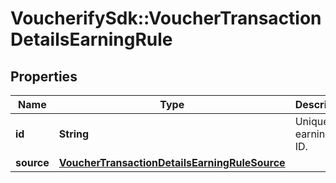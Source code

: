 # VoucherifySdk::VoucherTransactionDetailsEarningRule

## Properties

| Name | Type | Description | Notes |
| ---- | ---- | ----------- | ----- |
| **id** | **String** | Unique earning rule ID. | [optional] |
| **source** | [**VoucherTransactionDetailsEarningRuleSource**](VoucherTransactionDetailsEarningRuleSource.md) |  | [optional] |

